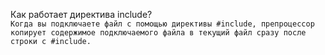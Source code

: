 Как работает директива include?  
``Когда вы подключаете файл с помощью директивы #include, препроцессор копирует содержимое подключаемого файла в текущий файл сразу после строки с #include.``

